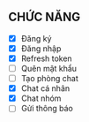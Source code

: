 
## CHỨC NĂNG
- [x] Đăng ký
- [x] Đăng nhập
- [x] Refresh token
- [ ] Quên mật khẩu
- [ ] Tạo phòng chat
- [x] Chat cá nhân
- [x] Chat nhóm
- [ ] Gửi thông báo
